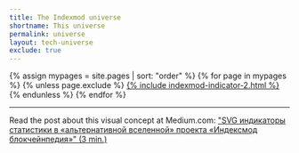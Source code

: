 ```yaml
---
title: The Indexmod universe
shortname: This universe
permalink: universe
layout: tech-universe
exclude: true
---
```


{% assign mypages = site.pages | sort: "order" %} {% for page in mypages %}
{% unless page.exclude %}
<a href="{{ page.permalink | absolute_url }}">{% include indexmod-indicator-2.html %}</a>
{% endunless %}
{% endfor %}


-----

Read the post about this visual concept at Medium.com: ["SVG индикаторы статистики в «альтернативной вселенной» проекта «Индексмод блокчейнпедия»" (3 min.) ](https://medium.com/@andreideinichenko/svg-индикаторы-статистики-в-альтернативной-вселенной-проекта-индексмод-блокчейнпедия-325dc5cf3c1b)
